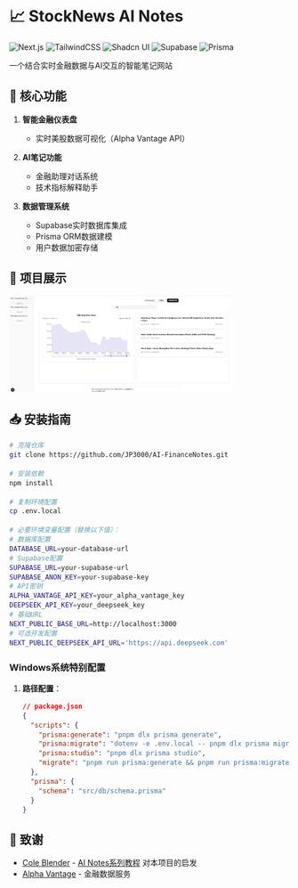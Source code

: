 # 📈 StockNews AI Notes

![Next.js](https://img.shields.io/badge/Next.js-000000?style=for-the-badge&logo=next.js)
![TailwindCSS](https://img.shields.io/badge/Tailwind_CSS-06B6D4?style=for-the-badge&logo=tailwind-css)
![Shadcn UI](https://img.shields.io/badge/Shadcn_UI-000000?style=for-the-badge)
![Supabase](https://img.shields.io/badge/Supabase-3ECF8E?style=for-the-badge&logo=supabase)
![Prisma](https://img.shields.io/badge/Prisma-2D3748?style=for-the-badge&logo=prisma)

一个结合实时金融数据与AI交互的智能笔记网站

## 🚀 核心功能

1. **智能金融仪表盘**

   - 实时美股数据可视化（Alpha Vantage API）

2. **AI笔记功能**

   - 金融助理对话系统
   - 技术指标解释助手

3. **数据管理系统**
   - Supabase实时数据库集成
   - Prisma ORM数据建模
   - 用户数据加密存储

## 📝 项目展示

<img src="./public/StockNews.png" alt="项目截图"  width="400">

## 📥 安装指南

```bash
# 克隆仓库
git clone https://github.com/JP3000/AI-FinanceNotes.git

# 安装依赖
npm install

# 复制环境配置
cp .env.local

# 必要环境变量配置（替换以下值）：
# 数据库配置
DATABASE_URL=your-database-url
# Supabase配置
SUPABASE_URL=your-supabase-url
SUPABASE_ANON_KEY=your-supabase-key
# API密钥
ALPHA_VANTAGE_API_KEY=your_alpha_vantage_key
DEEPSEEK_API_KEY=your_deepseek_key
# 基础URL
NEXT_PUBLIC_BASE_URL=http://localhost:3000
# 可选开发配置
NEXT_PUBLIC_DEEPSEEK_API_URL='https://api.deepseek.com'

```

### Windows系统特别配置

1. **路径配置**：
   ```json
   // package.json
   {
     "scripts": {
       "prisma:generate": "pnpm dlx prisma generate",
       "prisma:migrate": "dotenv -e .env.local -- pnpm dlx prisma migrate dev",
       "prisma:studio": "pnpm dlx prisma studio",
       "migrate": "pnpm run prisma:generate && pnpm run prisma:migrate"
     },
     "prisma": {
       "schema": "src/db/schema.prisma"
     }
   }
   ```

## 🙏 致谢

- [Cole Blender](https://www.youtube.com/watch?v=6ChzCaljcaI) - [AI Notes系列教程](https://www.youtube.com/watch?v=6ChzCaljcaI) 对本项目的启发
- [Alpha Vantage](https://www.alphavantage.co/) - 金融数据服务
